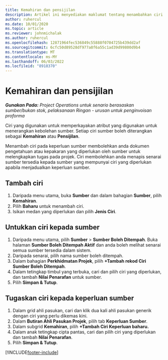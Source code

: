 ```yaml
---
title: Kemahiran dan pensijilan
description: Artikel ini menyediakan maklumat tentang menambahkan ciri kemahiran dan pensijilan kepada sumber.
author: ruhercul
ms.date: 10/01/2020
ms.topic: article
ms.reviewer: johnmichalak
ms.author: ruhercul
ms.openlocfilehash: 12871964fec536849c55888f0704725b439dd2af
ms.sourcegitcommit: 6cfc50d89528df977a8f6a55c1ad39d99800d9b4
ms.translationtype: MT
ms.contentlocale: ms-MY
ms.lasthandoff: 06/03/2022
ms.locfileid: "8918370"
---
```

# <a name="skills-and-certifications"></a>Kemahiran dan pensijilan
_**Gunakan Pada:** Project Operations untuk senario berasaskan sumber/bukan stok, pelaksanaan Ringan - urusan untuk penginvoisan proforma_

Ciri yang digunakan untuk memperkayakan atribut yang digunakan untuk menerangkan kebolehan sumber. Setiap ciri sumber boleh diterangkan sebagai **Kemahiran** atau **Pensijilan**.

Menambah ciri pada keperluan sumber membolehkan anda dokumen pengetahuan atau kepakaran yang diperlukan oleh sumber untuk melengkapkan tugas pada projek. Ciri membolehkan anda menapis senarai sumber tersedia kepada sumber yang mempunyai ciri yang diperlukan apabila menjadualkan keperluan sumber.

## <a name="add-characteristics"></a>Tambah ciri

1. Daripada menu utama, buka **Sumber** dan dalam bahagian **Sumber**, pilih **Kemahiran**.
2. Pilih **Baharu** untuk menambah ciri.
3. Isikan medan yang diperlukan dan pilih **Jenis Ciri**.

## <a name="assign-characteristics-to-resources"></a>Untukkan ciri kepada sumber

1. Daripada menu utama, pilih **Sumber** > **Sumber Boleh Ditempah**. Buka halaman **Sumber Boleh Ditempah Aktif** dan anda boleh melihat senarai semua sumber tersedia dalam sistem.
2. Daripada senarai, pilih nama sumber boleh ditempah.
3. Dalam bahagian **Perkhidmatan Projek**, pilih **+Tambah rekod Ciri Sumber Boleh Ditempah**.
4. Dalam tetingkap timbul yang terbuka, cari dan pilih ciri yang diperlukan, dan tambah **Nilai Penarafan** untuk sumber.
5. Pilih **Simpan & Tutup**.

## <a name="assign-characteristics-to-resource-requirements"></a>Tugaskan ciri kepada keperluan sumber

1. Dalam grid ahli pasukan, cari dan klik dua kali ahli pasukan generik dengan ciri yang perlu dikemas kini.
2. Dalam **Butiran Ahli Pasukan Projek**, pilih tab **Keperluan Sumber**.
3. Dalam subgrid **Kemahiran**, pilih **+Tambah Ciri Keperluan baharu.**
4. Dalam anak tetingkap cipta pantas, cari dan pilih ciri yang diperlukan dan tambah **Nilai Penarafan**.
5. Pilih **Simpan & Tutup**.

[!INCLUDE[footer-include](../includes/footer-banner.md)]